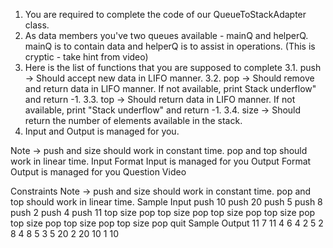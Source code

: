 1. You are required to complete the code of our QueueToStackAdapter class.
2. As data members you've two queues available - mainQ and helperQ. mainQ is to contain data and helperQ is to assist in operations. (This is cryptic - take hint from video)
3. Here is the list of functions that you are supposed to complete
   3.1. push -> Should accept new data in LIFO manner.
   3.2. pop -> Should remove and return data in LIFO manner. If not available, print
   Stack underflow" and return -1.
   3.3. top -> Should return data in LIFO manner. If not available, print "Stack
   underflow" and return -1.
   3.4. size -> Should return the number of elements available in the stack.
4. Input and Output is managed for you.

Note -> push and size should work in constant time. pop and top should work in linear time.
Input Format
Input is managed for you
Output Format
Output is managed for you
Question Video

Constraints
Note -> push and size should work in constant time. pop and top should work in linear time.
Sample Input
push 10
push 20
push 5
push 8
push 2
push 4
push 11
top
size
pop
top
size
pop
top
size
pop
top
size
pop
top
size
pop
top
size
pop
top
size
pop
quit
Sample Output
11
7
11
4
6
4
2
5
2
8
4
8
5
3
5
20
2
20
10
1
10
